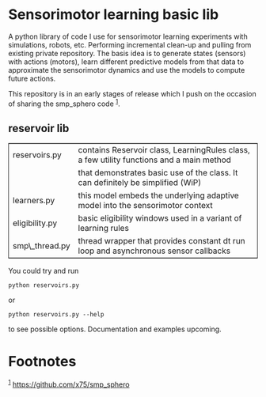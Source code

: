 

# Sensorimotor learning basic lib

A python library of code I use for sensorimotor learning experiments
with simulations, robots, etc. Performing incremental clean-up and
pulling from existing private repository. The basis idea is to
generate states (sensors) with actions (motors), learn different
predictive models from that data to approximate the sensorimotor
dynamics and use the models to compute future actions.

This repository is in an early stages of release which I push on the
occasion of sharing the smp\_sphero code <sup><a id="fnr.1" class="footref" href="#fn.1">1</a></sup>.


## reservoir lib

<table border="2" cellspacing="0" cellpadding="6" rules="groups" frame="hsides">


<colgroup>
<col  class="org-left" />

<col  class="org-left" />
</colgroup>
<tbody>
<tr>
<td class="org-left">reservoirs.py</td>
<td class="org-left">contains Reservoir class, LearningRules class, a  few utility functions and a main method</td>
</tr>


<tr>
<td class="org-left">&#xa0;</td>
<td class="org-left">that demonstrates basic use of the class. It can definitely be simplified (WiP)</td>
</tr>


<tr>
<td class="org-left">learners.py</td>
<td class="org-left">this model embeds the underlying adaptive model into the sensorimotor context</td>
</tr>


<tr>
<td class="org-left">eligibility.py</td>
<td class="org-left">basic eligibility windows used in a variant of learning rules</td>
</tr>


<tr>
<td class="org-left">smp\_thread.py</td>
<td class="org-left">thread wrapper that provides constant dt run loop and asynchronous sensor callbacks</td>
</tr>
</tbody>
</table>

You could try and run 

    python reservoirs.py

or

    python reservoirs.py --help

to see possible options. Documentation and examples upcoming.


# Footnotes

<sup><a id="fn.1" href="#fnr.1">1</a></sup> <https://github.com/x75/smp_sphero>
